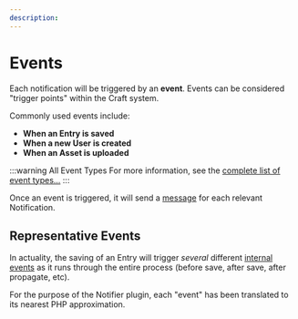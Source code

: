 ```yaml
---
description:
---
```


# Events

Each notification will be triggered by an **event**. Events can be considered "trigger points" within the Craft system.

Commonly used events include:

- **When an Entry is saved**
- **When a new User is created**
- **When an Asset is uploaded**

:::warning All Event Types
For more information, see the [complete list of event types...](/events/types/)
:::

Once an event is triggered, it will send a [message](/messages/) for each relevant Notification.

## Representative Events

In actuality, the saving of an Entry will trigger _several_ different [internal events](https://craftcms.com/docs/4.x/extend/events.html) as it runs through the entire process (before save, after save, after propagate, etc).

For the purpose of the Notifier plugin, each "event" has been translated to its nearest PHP approximation.
